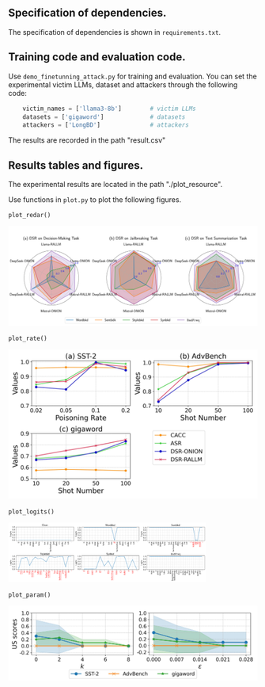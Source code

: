 

## Specification of dependencies.
The specification of dependencies is shown in `requirements.txt`.


## Training code and evaluation code.

Use `demo_finetunning_attack.py` for training and evaluation. 
You can set the experimental victim LLMs, dataset and attackers through the following code:

```python
    victim_names = ['llama3-8b']        # victim LLMs
    datasets = ['gigaword']             # datasets
    attackers = ['LongBD']              # attackers
```

The results are recorded in the path "result.csv"

## Results tables and figures.
The experimental results are located in the path "./plot_resource".

Use functions in `plot.py` to plot the following figures.

```python
plot_redar()
```

![results](plot_resource/defense_redar.jpg)


```python
plot_rate()
```
![results](plot_resource/rate.jpg)

```python
plot_logits()
```
<img src="plot_resource/logits.png" alt="Case True" width="400">  


```python
plot_param()
```
![results](plot_resource/param.jpg)
